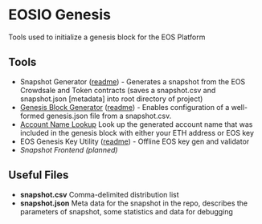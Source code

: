 # EOSIO Genesis

Tools used to initialize a genesis block for the EOS Platform

## Tools

- Snapshot Generator ([readme](https://github.com/EOSIO/genesis/tree/master/tools/snapshot)) - Generates a snapshot from the EOS Crowdsale and Token contracts (saves a snapshot.csv and snapshot.json [metadata] into root directory of project)
- [Genesis Block Generator](https://eosio.github.io/genesis/) ([readme](https://github.com/EOSIO/genesis/tree/master/tools/genesis)) - Enables configuration of a well-formed genesis.json file from a snapshot.csv. 
- [Account Name Lookup](https://eosio.github.io/genesis/tools/account-name/index.html) Look up the generated account name that was included in the genesis block with either your ETH address or EOS key
- EOS Genesis Key Utility ([readme](https://github.com/EOSIO/genesis/tree/master/tools/keys)) - Offline EOS key gen and validator
- _Snapshot Frontend (planned)_

## Useful Files
- **snapshot.csv** Comma-delimited distribution list
- **snapshot.json** Meta data for the snapshot in the repo, describes the parameters of snapshot, some statistics and data for debugging
